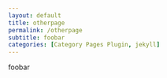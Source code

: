 ```yaml
---
layout: default
title: otherpage
permalink: /otherpage
subtitle: foobar
categories: [Category Pages Plugin, jekyll]
---
```


foobar